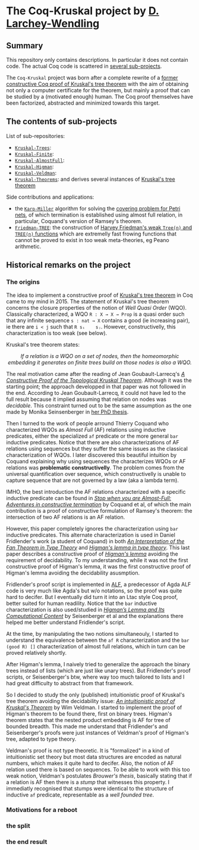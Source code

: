 # The Coq-Kruskal project by [D. Larchey-Wendling](https://members.loria.fr/DLarchey/files)

## Summary

This repository only contains descriptions. In particular it does not contain code. 
The actual Coq code is scattered in [several sub-projects](#The-contents-of-sub-projects).

The `Coq-Kruskal` project was born after a complete rewrite of a [former constructive Coq proof 
of Kruskal's tree theorem](https://members.loria.fr/DLarchey/files/Kruskal) with the aim of
obtaining not only a computer certificate for the theorem, but mainly a proof that can be
studied by a (motivated enough) human. The Coq proof themselves have been factorized, abstracted
and minimized towards this target.

## The contents of sub-projects

List of sub-repositories:
- [`Kruskal-Trees`](https://github.com/DmxLarchey/Kruskal-Trees):
- [`Kruskal-Finite`](https://github.com/DmxLarchey/Kruskal-Finite):
- [`Kruskal-AlmostFull`](https://github.com/DmxLarchey/Kruskal-AlmostFull):
- [`Kruskal-Higman`](https://github.com/DmxLarchey/Kruskal-Higman):
- [`Kruskal-Veldman`](https://github.com/DmxLarchey/Kruskal-Veldman):
- [`Kruskal-Theorems`](https://github.com/DmxLarchey/Kruskal-Theorems): and derives several instances of [Kruskal's tree theorem](https://en.wikipedia.org/wiki/Kruskal%27s_tree_theorem)

Side contributions and applications:
- the [`Karp-Miller`](https://github.com/DmxLarchey/Karp-Miller) algorithm for solving the [covering problem for Petri nets](https://en.wikipedia.org/wiki/Petri_net), of which termination is established using almost full relation, in particular, Coquand's version of Ramsey's theorem.
- [`Friedman-TREE`](https://github.com/DmxLarchey/Friedman-TREE): the construction of [Harvey Friedman's weak `Tree(n)` and `TREE(n)` functions](https://en.wikipedia.org/wiki/Kruskal%27s_tree_theorem) which are extremelly fast frowing functions that cannot be proved to exist in too weak meta-theories, eg Peano arithmetic.

## Historical remarks on the project

### The origins

The idea to implement a constructive proof of [Kruskal's tree theorem](https://en.wikipedia.org/wiki/Kruskal%27s_tree_theorem)
in Coq came to my mind in 2015. The statement of Kruskal's tree theorem concerns the closure properties of the notion of _Well Quasi Order_ (WQO). Classically characterized, a WQO `R : X → X → Prop` is a quasi order such that any infinite sequence `s : nat → X` contains a good (ie increasing pair), ie there are `i < j` such that `R sᵢ	sⱼ`. However, constructivelly, this characterization is too weak (see below).  

Kruskal's tree theorem states: 

_<p style="text-align: center;">If a relation is a WQO on a set of nodes, then the homeomorphic embedding it generates on finite trees build on those nodes is also a WQO.</p>_

The real motivation came after the reading of Jean Goubault-Larrecq's [_A Constructive Proof of the Topological Kruskal Theorem_](https://doi.org/10.1007/978-3-642-40313-2_3). Although it was the starting point; the approach developped in that paper was not followed in the end. According to Jean Goubault-Larrecq, it could not have led to the full result because it implied assuming that relation on nodes was _decidable_. This constraint turned out to be the same assumption as the one made by Monika Seinsenberger in [her PhD thesis](https://doi.org/10.1007/978-94-015-9757-9_21). 

Then I turned to the work of people arround Thierry Coquand who characterized WQOs as _Almost Full_ (AF) relations using inductive predicates, either the specialized `af` predicate or the more general `bar` inductive predicates. Notice that there are also characterizations of AF relations using sequences but they suffer the same issues as the classical characterization of WQOs. I later discovered this beautiful intuition by Coquand explaining why using sequences the characterizes WQOs or AF relations was **problematic constructivelly**. The problem comes from the universal quantification over sequence, which constructivelly is unable to capture sequence that are not governed by a law (aka a lambda term).

IMHO, the best introduction the AF relations characterized with a specific inductive predicate can be found in [_Stop when you are Almost-Full: Adventures in constructive termination_](https://doi.org/10.1007/978-3-642-32347-8_17) by Coquand et al, of which the main contribution is a proof of constructive formulation of Ramsey's theorem: the intersection of two AF relations is an AF relation. 

However, this paper completely ignores the characterization using `bar` inductive predicates. This alternate characterization is used in Daniel Fridlender's work (a student of Coquand) in both [_An Interpretation of the Fan Theorem in Type Theory_](https://doi.org/10.1007/3-540-48167-2_7) and [_Higman's lemma in type theory_](https://doi.org/10.1007/BFb0097789). This last paper describes a constructive proof of [_Higman's lemma_](https://en.wikipedia.org/wiki/Higman%27s_lemma) avoiding the requirement of decidability. To my understanding, while it was not the first constructive proof of Higman's lemma, it was the first constructive proof of Higman's lemma avoiding the decidability asusmption. 

Fridlender's proof script is implemented in [ALF](https://en.wikipedia.org/wiki/ALF_(proof_assistant)), a predecessor of Agda
ALF code is very much like Agda's but w/o notations, so the proof was quite hard to decifer. But I eventually did turn it into an Ltac style Coq proof, better suited for human readility.  Notice that the `bar` inductive characterization is also used/studied in [_Higman’s Lemma and Its Computational Content_](https://doi.org/10.1007/978-3-319-29198-7_11) by Seisenberger et al and the explanations there helped me better understand Fridlender's script.

At the time, by manipulating the two notions simultaneouly, I started to understand the equivalence between the `af R` characterization and the `bar (good R) []` characterization of almost full relations, which in turn can be proved relatively shortly.

After Higman's lemma, I naively tried to generalize the approach the binary trees instead of lists (which are just like unary trees). But Fridlender's proof scripts, or Seisenberger's btw, where way too much tailored to lists and I had great difficulty to abstract from that framework.

So I decided to study the only (published) intuitionistic proof of Kruskal's tree theorem avoiding the decidability issue: [_An intuitionistic proof of Kruskal's Theorem_](https://doi.org/10.1007/s00153-003-0207-x) by Wim Veldman. I started to implement the proof of Higman's theorem to be found there, first on binary trees. Higman's theorem states that the nested product embedding is AF for tree of bounded breadth. This made me understand that Fridlender's and Seisenberger's proofs were just instances of Veldman's proof of Higman's tree, adapted to type theory.

Veldman's proof is not type theoretic. It is "formalized" in a kind of intuitionistic set theory but most data structures are encoded as natural numbers, which makes it quite hard to decifer. Also, the notion of AF relation used there is based on sequences. To be able to work with this too weak notion, Veldman's postulates _Brouwer's thesis_, basically stating that if a relation is AF then there is a _stump_ that witnesses this property. I immediatly recognised that stumps were identical to the structure of inductive `af` predicate, representable as a _well founded tree_.  

### Motivations for a reboot

### the split

### the end result
